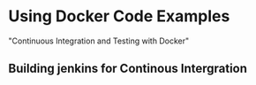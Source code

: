 # Using Docker Code Examples

"Continuous Integration and Testing with Docker"

## Building jenkins for Continous Intergration


